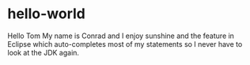 # hello-world
Hello Tom
My name is Conrad and I enjoy sunshine and the feature in Eclipse which auto-completes most of my statements so I never have to look at the JDK again. 
